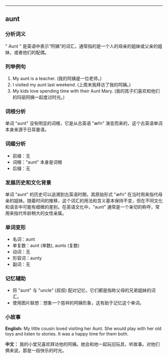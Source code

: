 
---------------
## aunt
### 分析词义
" Aunt " 是英语中表示“阿姨”的词汇，通常指的是一个人的母亲的姐妹或父亲的姐妹，或者他们的配偶。

### 列举例句
1. My aunt is a teacher. (我的阿姨是一位老师。)
2. I visited my aunt last weekend. (上周末我拜访了我的阿姨。)
3. My kids love spending time with their Aunt Mary. (我的孩子们喜欢和他们的玛丽阿姨一起度过时光。)

### 词根分析
单词 "aunt" 没有明显的词根，它是从古英语 "æfn" 演变而来的，这个古英语单词本身来源于日耳曼语。

### 词缀分析
- 前缀：无
- 词根："aunt" 本身是词根
- 后缀：无

### 发展历史和文化背景
单词 "aunt" 的历史可以追溯到古英语时期，其原始形式 "æfn" 在当时用来指代母亲的姐妹。随着时间的推移，这个词汇的用法和含义基本保持不变，但在不同文化和语言中可能有细微的差别。在英语文化中，"aunt" 通常是一个亲切的称呼，常用来指代年龄稍大的女性亲属。

### 单词变形
- 名词：aunt
- 单复数：aunt (单数), aunts (复数)
- 动词：无
- 形容词：aunty
- 副词：无

### 记忆辅助
- 将 "aunt" 与 "uncle" (叔叔) 配对记忆，它们都是指称父母的兄弟姐妹的词汇。
- 使用图片联想：想象一个慈祥的阿姨形象，这有助于记忆这个单词。

### 小故事
**English:**
My little cousin loved visiting her Aunt. She would play with her old toys and listen to stories. It was a happy time for them both.

**中文：**
我的小堂兄喜欢拜访他的阿姨。她会和他一起玩旧玩具，听故事。对他们俩来说，那是一段快乐的时光。

